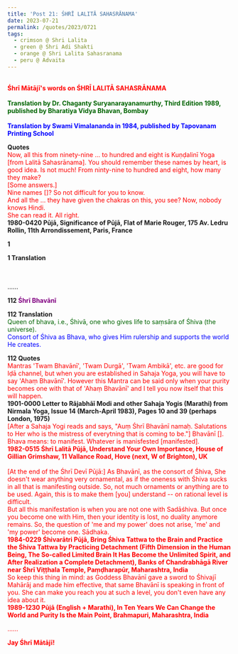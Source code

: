 ```yaml
---
title: 'Post 21: ŚHRĪ LALITĀ SAHASRĀNAMA'
date: 2023-07-21
permalink: /quotes/2023/0721
tags:
  - crimson @ Shri Lalita
  - green @ Shri Adi Shakti
  - orange @ Shri Lalita Sahasranama
  - peru @ Advaita
---
```


<p>
<br>
<font color="red"><b>Śhrī Mātājī's words on ŚHRĪ LALITĀ SAHASRĀNAMA</b></font><br>
<br>
<font color="DarkGreen"><b>Translation by Dr. Chaganty Suryanarayanamurthy, Third Edition 1989, published by Bharatiya Vidya Bhavan, Bombay </b></font><br>
<br>
<font color="blue"><b>Translation by Swami Vimalananda in 1984, published by Tapovanam Printing School</b></font><br>
</p>

<div class="para-divider"></div>

<p>
<b>Quotes</b><br>
<font color="red">Now, all this from ninety-nine ... to hundred and eight is Kuṇḍalinī Yoga [from Lalitā Sahasrānama]. You should remember these names by heart, is good idea. Is not much! From ninty-nine to hundred and eight, how many they make?<br>
[Some answers.]<br>
Nine names []? So not difficult for you to know.<br>
And all the ... they have given the chakras on this, you see?
Now, nobody knows Hindi.<br>
She can read it. All right.</font><br>
<b>1980-0420 Pūjā, Significance of Pūjā, Flat of Marie Rouger, 175 Av. Ledru Rollin, 11th Arrondissement, Paris, France</b>
</p>

<div class="para-divider"></div>

<p>
<b>1</b><br>
<font color="purple"></font>
</p>

<p>
<b>1 Translation</b><br>
<font color="DarkGreen"></font><br>
<font color="blue"></font><br>
</p>

......

<p>
<b>112 <font color="purple">Śhrī Bhavānī</font></b>
</p>

<p>
<b>112 Translation</b><br>
<font color="DarkGreen">Queen of bhava, i.e., Śhivā, one who gives life to saṃsāra of Śhiva (the universe).</font><br>
<font color="blue">Consort of Śhiva as Bhava, who gives Him rulership and supports the world He creates.</font><br>
</p>
<div class="para-divider"></div>

<p>
<b>112 Quotes</b><br>
<font color="red">Mantras 'Twam Bhavānī', 'Twam Durgā', 'Twam Ambikā', etc. are good for Iḍā channel, but when you are established in Sahaja Yoga, you will have to say 'Ahaṃ Bhavānī'. However this Mantra can be said only when your purity becomes one with that of 'Ahaṃ Bhavānī' and I tell you now itself that this will happen.</font><br>
<b>1901-0000 Letter to Rājabhāī Modi and other Sahaja Yogis (Marathi) from Nirmala Yoga, Issue 14 (March-April 1983), Pages 10 and 39 (perhaps London, 1975)</b><br>
<font color="red">[After a Sahaja Yogi reads and says, "Auṃ Śhrī Bhavānī namaḥ. Salutations to Her who is the mistress of everytning that is coming to be."] <font color="red">Bhavānī []. Bhava means: to manifest. Whatever is manisfested [manifested]. </font><br>
<b>1982-0515 Śhrī Lalitā Pūjā, Understand Your Own Importance, House of Gillian Grimshaw, 11 Vallance Road, Hove (next, W of Brighton), UK</b><br>
<br>
[At the end of the Śhrī Devī Pūjā:] <font color="red">As Bhavānī, as the consort of Śhiva, She doesn't wear anything very ornamental, as if the oneness with Śhiva sucks in all that is manifesting outside. So, not much ornaments or anything are to be used. Again, this is to make them [you] understand -- on rational level is difficult.<br>
But all this manifestation is when you are not one with Sadāśhiva. But once you become one with Him, then your identity is lost, no duality anymore remains. So, the question of 'me and my power' does not arise, 'me' and 'my power' become one. Sādhaka.</font><br>
<b>1984-0229 Śhivarātri Pūjā, Bring Śhiva Tattwa to the Brain and Practice the Śhiva Tattwa by Practicing Detachment (Fifth Dimension in the Human Being, The So-called Limited Brain It Has Become the Unlimited Spirit, and After Realization a Complete Detachment), Banks of Chandrabhāgā River near Śhrī Viṭṭhala Temple, Paṃḍharapūr, Maharashtra, India</b>
<br>
<font color="red">So keep this thing in mind: as Goddess Bhavānī gave a sword to Śhivajī Mahārāj and made him effective, that same Bhavānī is speaking in front of you. She can make you reach you at such a level, you don't even have any idea about it.</font><br>
<b>1989-1230 Pūjā (English + Marathi), In Ten Years We Can Change the World and Purity Is the Main Point, Brahmapuri, Maharashtra, India</b>
</p>

......

<p><b>Jay Śhrī Mātājī!</b>
</p>